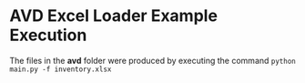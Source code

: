 # AVD Excel Loader Example Execution

The files in the **avd** folder were produced by executing the command `python main.py -f inventory.xlsx`

